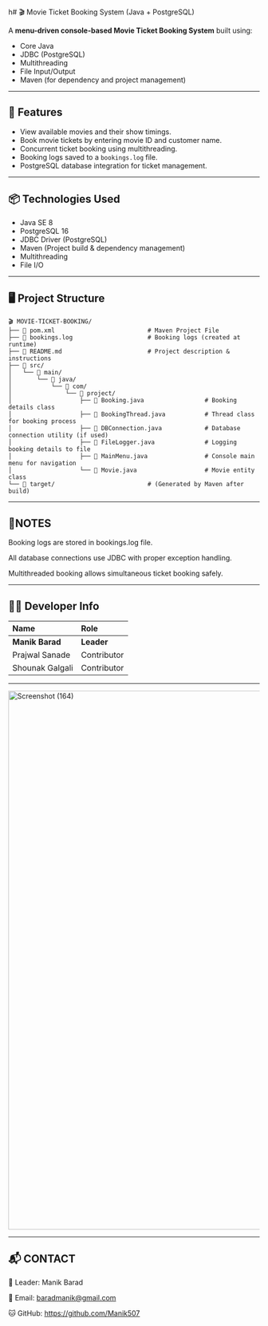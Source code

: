 h# 🎬 Movie Ticket Booking System (Java + PostgreSQL)

A **menu-driven console-based Movie Ticket Booking System** built using:
- Core Java  
- JDBC (PostgreSQL)  
- Multithreading  
- File Input/Output  
- Maven (for dependency and project management)

---

## 📌 Features
- View available movies and their show timings.
- Book movie tickets by entering movie ID and customer name.
- Concurrent ticket booking using multithreading.
- Booking logs saved to a `bookings.log` file.
- PostgreSQL database integration for ticket management.

---

## 📦 Technologies Used
- Java SE 8
- PostgreSQL 16
- JDBC Driver (PostgreSQL)
- Maven (Project build & dependency management)
- Multithreading
- File I/O

---

## 🖥️ Project Structure
```
🎬 MOVIE-TICKET-BOOKING/
├── 📄 pom.xml                          # Maven Project File
├── 📄 bookings.log                     # Booking logs (created at runtime)
├── 📄 README.md                        # Project description & instructions
├── 📁 src/
│   └── 📁 main/
│       └── 📁 java/
│           └── 📁 com/
│               └── 📁 project/
│                   ├── 📄 Booking.java                 # Booking details class
│                   ├── 📄 BookingThread.java           # Thread class for booking process
│                   ├── 📄 DBConnection.java            # Database connection utility (if used)
│                   ├── 📄 FileLogger.java              # Logging booking details to file
│                   ├── 📄 MainMenu.java                # Console main menu for navigation
│                   └── 📄 Movie.java                   # Movie entity class
└── 📁 target/                          # (Generated by Maven after build)

```

---

## 📜NOTES
Booking logs are stored in bookings.log file.

All database connections use JDBC with proper exception handling.

Multithreaded booking allows simultaneous ticket booking safely.

---


## 👨‍💻 Developer Info

| Name               | Role        |
|:------------------|:------------|
| **Manik Barad**    | **Leader**  |
| Prajwal Sanade     | Contributor |
| Shounak Galgali    | Contributor |


---

<img width="1920" height="1080" alt="Screenshot (164)" src="https://github.com/user-attachments/assets/d22b12eb-8b6c-445b-b852-256b5601c80c" />

---
## 📬 CONTACT

👑 Leader: Manik Barad

📧 Email: baradmanik@gmail.com

🐱 GitHub: https://github.com/Manik507
